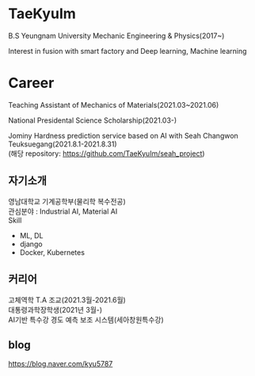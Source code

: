 # TaeKyuIm
 
 B.S Yeungnam University Mechanic Engineering & Physics(2017~)
 
 Interest in fusion with smart factory and Deep learning, Machine learning
 
 
 # Career
 Teaching Assistant of Mechanics of Materials(2021.03~2021.06)
 
 National Presidental Science Scholarship(2021.03-)
 
 Jominy Hardness prediction service based on AI with Seah Changwon Teuksuegang(2021.8.1-2021.8.31)  
 (해당 repository: https://github.com/TaeKyuIm/seah_project)  
 
 ## 자기소개
 영남대학교 기계공학부(물리학 복수전공)  
 관심분야 : Industrial AI, Material AI  
 Skill
 - ML, DL
 - django
 - Docker, Kubernetes
 
 
 ## 커리어  
 고체역학 T.A 조교(2021.3월-2021.6월)  
 대통령과학장학생(2021년 3월-)  
 AI기반 특수강 경도 예측 보조 시스템(세아창원특수강)  
 
 ## blog
 https://blog.naver.com/kyu5787
